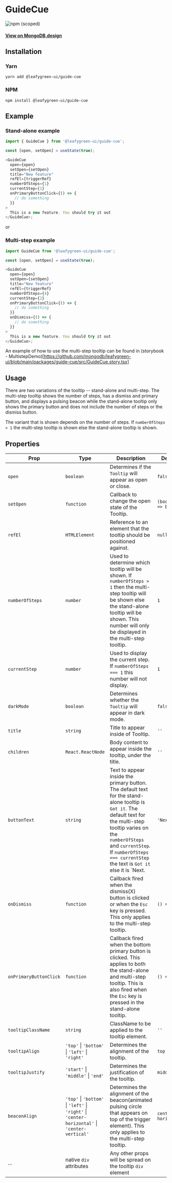 # GuideCue

![npm (scoped)](https://img.shields.io/npm/v/@leafygreen-ui/guide-cue.svg)

#### [View on MongoDB.design](https://www.mongodb.design/component/guide-cue/live-example/)

## Installation

### Yarn

```shell
yarn add @leafygreen-ui/guide-cue
```

### NPM

```shell
npm install @leafygreen-ui/guide-cue
```

## Example

### Stand-alone example

```js
import { GuideCue } from '@leafygreen-ui/guide-cue';

const [open, setOpen] = useState(true);

<GuideCue
  open={open}
  setOpen={setOpen}
  title="New feature"
  refEl={triggerRef}
  numberOfSteps={1}
  currentStep={1}
  onPrimaryButtonClick={() => {
    // do something
  }}
>
  This is a new feature. You should try it out
</GuideCue>;
```

or

### Multi-step example

```js
import GuideCue from '@leafygreen-ui/guide-cue';

const [open, setOpen] = useState(true);

<GuideCue
  open={open}
  setOpen={setOpen}
  title="New feature"
  refEl={triggerRef}
  numberOfSteps={4}
  currentStep={2}
  onPrimaryButtonClick={() => {
    // do something
  }}
  onDismiss={() => {
    // do something
  }}
>
  This is a new feature. You should try it out
</GuideCue>;
```

An example of how to use the multi-step tooltip can be found in (storybook - MultistepDemo)[https://github.com/mongodb/leafygreen-ui/blob/main/packages/guide-cue/src/GuideCue.story.tsx]

## Usage

There are two variations of the tooltip -- stand-alone and multi-step. The multi-step tooltip shows the number of steps, has a dismiss and primary button, and displays a pulsing beacon while the stand-alone tooltip only shows the primary button and does not include the number of steps or the dismiss button.

The variant that is shown depends on the number of steps. If `numberOfSteps > 1` the multi-step tooltip is shown else the stand-alone tooltip is shown.

## Properties

| Prop                   | Type                                                                                           | Description                                                                                                                                                                                                                                                                | Default                |
| ---------------------- | ---------------------------------------------------------------------------------------------- | -------------------------------------------------------------------------------------------------------------------------------------------------------------------------------------------------------------------------------------------------------------------------- | ---------------------- |
| `open`                 | `boolean`                                                                                      | Determines if the `Tooltip` will appear as open or close.                                                                                                                                                                                                                  | `false`                |
| `setOpen`              | `function`                                                                                     | Callback to change the open state of the Tooltip.                                                                                                                                                                                                                          | `(boolean) => boolean` |
| `refEl`                | `HTMLElement`                                                                                  | Reference to an element that the tooltip should be positioned against.                                                                                                                                                                                                     | `null`                 |
| `numberOfSteps`        | `number`                                                                                       | Used to determine which tooltip will be shown. If `numberOfSteps > 1` then the multi-step tooltip will be shown else the stand-alone tooltip will be shown. This number will only be displayed in the multi-step tooltip.                                                  | `1`                    |
| `currentStep`          | `number`                                                                                       | Used to display the current step. If `numberOfSteps === 1` this number will not display.                                                                                                                                                                                   | `1`                    |
| `darkMode`             | `boolean`                                                                                      | Determines whether the `Tooltip` will appear in dark mode.                                                                                                                                                                                                                 | `false`                |
| `title`                | `string`                                                                                       | Title to appear inside of Tooltip.                                                                                                                                                                                                                                         | `''`                   |
| `children`             | `React.ReactNode`                                                                              | Body content to appear inside the tooltip, under the title.                                                                                                                                                                                                                | `''`                   |
| `buttonText`           | `string`                                                                                       | Text to appear inside the primary button. The default text for the stand-alone tooltip is `Got it`. The default text for the multi-step tooltip varies on the `numberOfSteps` and `currentStep`. If `numberOfSteps === currentStep` the text is `Got it` else it is `Next. | `'Next'`               |
| `onDismiss`            | `function`                                                                                     | Callback fired when the dismiss(X) button is clicked or when the `Esc` key is pressed. This only applies to the multi-step tooltip.                                                                                                                                        | `() => {}`             |
| `onPrimaryButtonClick` | `function`                                                                                     | Callback fired when the bottom primary button is clicked. This applies to both the stand-alone and multi-step tooltip. This is also fired when the `Esc` key is pressed in the stand-alone tooltip.                                                                        | `() => {}`             |
| `tooltipClassName`     | `string`                                                                                       | ClassName to be applied to the tooltip element.                                                                                                                                                                                                                            | `''`                   |
| `tooltipAlign`         | `'top'` \| `'bottom'` \| `'left'` \| `'right'`                                                 | Determines the alignment of the tooltip.                                                                                                                                                                                                                                   | `top`                  |
| `tooltipJustify`       | `'start'` \| `'middle'` \| `'end'`                                                             | Determines the justification of the tooltip.                                                                                                                                                                                                                               | `middle`               |
| `beaconAlign`          | `'top'` \| `'bottom'` \| `'left'` \| `'right'` \| `'center-horizontal'` \| `'center-vertical'` | Determines the alignment of the beacon(animated pulsing circle that appears on top of the trigger element). This only applies to the multi-step tooltip.                                                                                                                   | `center-horizontal`    |
| ...                    | native `div` attributes                                                                        | Any other props will be spread on the tooltip `div` element                                                                                                                                                                                                                |                        |
